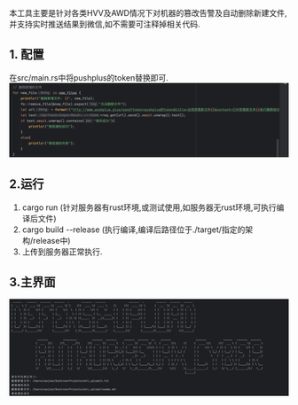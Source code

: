 本工具主要是针对各类HVV及AWD情况下对机器的篡改告警及自动删除新建文件,并支持实时推送结果到微信,如不需要可注释掉相关代码.
## 1. 配置
在src/main.rs中将pushplus的token替换即可.
![img.png](img/img.png)
## 2.运行
1. cargo run (针对服务器有rust环境,或测试使用,如服务器无rust环境,可执行编译后文件)
2. cargo build --release (执行编译,编译后路径位于./target/指定的架构/release中)
3. 上传到服务器正常执行.
## 3.主界面
![img_2.png](img/img_2.png)
